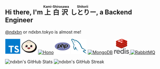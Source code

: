 ## Hi there, I'm <ruby>上白沢<rt>Kami-Shirasawa</rt> しとりー<rt>Shitorii</rt></ruby>, a Backend Engineer

[@ndxbn](https://github.com/ndxbn) or ndxbn.tokyo is almost me!

<a href="https://www.typescriptlang.org/" target="_blank"><img src="https://raw.githubusercontent.com/devicons/devicon/master/icons/typescript/typescript-original.svg" alt="TypeScript" width="50" /></a>
<a href="https://bun.sh/" target="_blank"><img src="https://raw.githubusercontent.com/devicons/devicon/master/icons/bun/bun-original.svg" alt="Bun" width="50" /></a>
<a href="https://hono.dev/" target="_blank"><img src="https://avatars.githubusercontent.com/u/98495527" alt="Hono" width="50" /></a>
<a href="https://www.php.net/" target="_blank"><img src="https://raw.githubusercontent.com/devicons/devicon/master/icons/php/php-original.svg" alt="PHP" width="50" /></a>
<a href="https://www.mysql.com/" target="_blank"><img src="https://raw.githubusercontent.com/devicons/devicon/master/icons/mysql/mysql-original.svg" alt="MySQL" width="50" /></a>
<a href="https://www.mongodb.com/" target="_blank"><img src="https://profilinator.rishav.dev/skills-assets/mongodb-original-wordmark.svg" alt="MongoDB" width="50" /></a>
<a href="https://redis.io" target="_blank"><img src="https://raw.githubusercontent.com/devicons/devicon/master/icons/redis/redis-original-wordmark.svg" alt="Redis" width="50"/> </a>
<a href="https://www.rabbitmq.com/" target="_blank"><img src="https://www.vectorlogo.zone/logos/rabbitmq/rabbitmq-icon.svg" alt="RabbitMQ" width="50"/></a>

![ndxbn's GitHub Stats](https://github-readme-stats.vercel.app/api?username=ndxbn&show_icons=true&count_private=true&theme=dark)
![ndxbn's GitHub Streak](https://streak-stats.demolab.com?user=ndxbn&mode=daily&theme=dark)

<!--
![ndxbn's GitHub Contributor Stats](https://github-contributor-stats.vercel.app/api?username=ndxbn&limit=5&theme=dark&combine_all_yearly_contributions=true)
![ndxbn's Top Langs](https://github-readme-stats.vercel.app/api/top-langs?username=ndxbn&layout=compact&theme=dark)

<details><summary>Expand Profile
</summary>

![ndxbn's GitHub Trophy](https://github-profile-trophy.vercel.app/?username=ndxbn&theme=onedark)

### Languages and Tools
<a href="https://www.typescriptlang.org/" target="_blank"><img src="https://raw.githubusercontent.com/devicons/devicon/master/icons/typescript/typescript-original.svg" alt="TypeScript" width="50" /></a>
<a href="https://bun.sh/" target="_blank"><img src="https://raw.githubusercontent.com/devicons/devicon/master/icons/bun/bun-original.svg" alt="Bun" width="50" /></a>
<a href="https://nodejs.org/" target="_blank"> <img src="https://raw.githubusercontent.com/devicons/devicon/master/icons/nodejs/nodejs-original-wordmark.svg" alt="NodeJS" width="40" height="40"/> </a>
<a href="https://hono.dev/" target="_blank"><img src="https://avatars.githubusercontent.com/u/98495527" alt="Hono" width="50" /></a>

<a href="https://www.nginx.com" target="_blank"><img src="https://raw.githubusercontent.com/devicons/devicon/master/icons/nginx/nginx-original.svg" alt="nginx" width="50"/> </a>
<a href="https://www.php.net/" target="_blank"><img src="https://raw.githubusercontent.com/devicons/devicon/master/icons/php/php-original.svg" alt="PHP" width="50"/> </a>

<a href="https://www.mysql.com/" target="_blank"><img src="https://raw.githubusercontent.com/devicons/devicon/master/icons/mysql/mysql-original.svg" alt="MySQL" width="50" /></a>
<a href="https://www.sqlite.org/" target="_blank"><img src="https://www.vectorlogo.zone/logos/sqlite/sqlite-icon.svg" alt="sqlite" width="50"/> </a>
<a href="https://www.mongodb.com/" target="_blank"><img src="https://raw.githubusercontent.com/devicons/devicon/master/icons/mongodb/mongodb-original-wordmark.svg" alt="MongoDB" width="50"/> </a>
<a href="https://redis.io" target="_blank"><img src="https://raw.githubusercontent.com/devicons/devicon/master/icons/redis/redis-original-wordmark.svg" alt="Redis" width="50"/> </a>
<a href="https://www.rabbitmq.com/" target="_blank"><img src="https://www.vectorlogo.zone/logos/rabbitmq/rabbitmq-icon.svg" alt="RabbitMQ" width="50"/></a>

<a href="https://aws.amazon.com" target="_blank"><img src="https://raw.githubusercontent.com/devicons/devicon/master/icons/amazonwebservices/amazonwebservices-original-wordmark.svg" alt="aws" width="50"/> </a>
<a href="https://www.linux.org/" target="_blank"><img src="https://raw.githubusercontent.com/devicons/devicon/master/icons/linux/linux-original.svg" alt="linux" width="50"/> </a>
<a href="https://www.docker.com/" target="_blank"><img src="https://raw.githubusercontent.com/devicons/devicon/master/icons/docker/docker-original-wordmark.svg" alt="docker" width="50"/> </a>
<a href="https://git-scm.com/" target="_blank"><img src="https://www.vectorlogo.zone/logos/git-scm/git-scm-icon.svg" alt="git" width="50"/> </a>

<a href="https://grafana.com" target="_blank"><img src="https://www.vectorlogo.zone/logos/grafana/grafana-icon.svg" alt="grafana" width="50"/> </a>
<a href="https://www.jenkins.io" target="_blank"><img src="https://www.vectorlogo.zone/logos/jenkins/jenkins-icon.svg" alt="jenkins" width="50"/> </a>

</details>
-->
